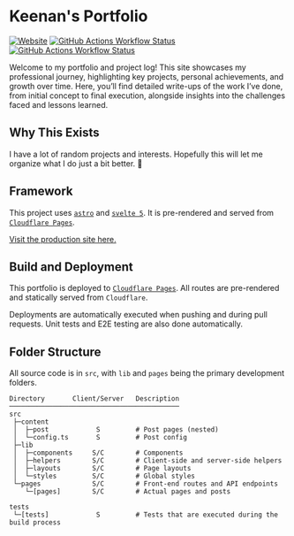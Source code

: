# Keenan's Portfolio

[![Website](https://img.shields.io/website?url=https%3A%2F%2Fkeenannicholson.com%2F)](https://www.keenannicholson.com/) [![GitHub Actions Workflow Status](https://img.shields.io/github/actions/workflow/status/knicholson32/portfolio/unit-tests.yml?branch=main&label=main)](https://www.keenannicholson.com/)
 [![GitHub Actions Workflow Status](https://img.shields.io/github/actions/workflow/status/knicholson32/portfolio/unit-tests.yml?branch=development&label=dev)](https://development.portfolio-eic.pages.dev/)

Welcome to my portfolio and project log! This site showcases my professional journey, highlighting key projects, personal achievements, and growth over time. Here, you’ll find detailed write-ups of the work I’ve done, from initial concept to final execution, alongside insights into the challenges faced and lessons learned.

## Why This Exists

I have a lot of random projects and interests. Hopefully this will let me organize what I do just a bit better. 🚀

## Framework

This project uses [`astro`](https://docs.astro.build/en/getting-started/) and [`svelte 5`](https://svelte.dev/docs/svelte/overview). It is pre-rendered and served from [`Cloudflare Pages`](https://pages.cloudflare.com/).

[Visit the production site here.](https://www.keenannicholson.com)

## Build and Deployment

This portfolio is deployed to [`Cloudflare Pages`](https://pages.cloudflare.com/). All routes are pre-rendered and statically served from `Cloudflare`.

Deployments are automatically executed when pushing and during pull requests. Unit tests and E2E testing are also done automatically.

## Folder Structure

All source code is in `src`, with `lib` and `pages` being the primary development folders.

```shell
Directory       Client/Server   Description
───────────────────────────────────────────
src
 ├─content
 │  ├─post            S         # Post pages (nested)
 │  └─config.ts       S         # Post config
 ├─lib
 │  ├─components     S/C        # Components
 │  ├─helpers        S/C        # Client-side and server-side helpers
 │  ├─layouts        S/C        # Page layouts
 │  └─styles         S/C        # Global styles
 └─pages             S/C        # Front-end routes and API endpoints
    └─[pages]        S/C        # Actual pages and posts

tests
 └─[tests]            S         # Tests that are executed during the build process
```
